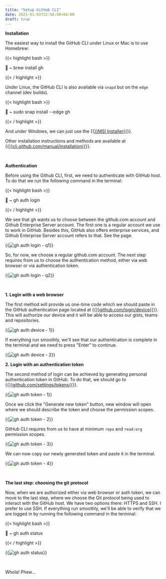 ```yaml
---
title: "Setup GitHub CLI"
date: 2021-01-01T22:56:50+04:00
draft: true
---
```


**Installation**

The easiest way to install the GitHub CLI under Linux or Mac is to use Homebrew:

{{< highlight bash >}}

🚀 ~ brew install gh

{{< / highlight >}}

Under Linux, the GitHub CLI is also available via `snapd` but on the `edge` channel (dev builds).

{{< highlight bash >}}

🚀 ~ sudo snap install --edge gh

{{< / highlight >}}

And under Windows, we can just use the {{<a href="https://github.com/cli/cli/releases/download/v1.4.0/gh_1.4.0_windows_amd64.msi" target="_blank" rel="noopener noreferrer">}}MSI Installer{{</a>}}.

Other installation instructions and methods are available at {{<a href="https://cli.github.com/manual/installation" target="_blank" rel="noopener noreferrer">}}cli.github.com/manual/installation{{</a>}}.

&nbsp;

**Authentication**

Before using the Github CLI, first, we need to authenticate with GitHub host. To do that we run the following command in the terminal:

{{< highlight bash >}}

🚀 ~ gh auth login

{{< / highlight >}}

We see that gh wants us to choose between the github.com account and Github Enterprise Server account. The first one is a regular account we use to work in GitHub. Besides this, GitHub also offers enterprise services, and Github Enterprise Server account refers to that. See the page.

{{<img src="https://res.cloudinary.com/oorkan/image/upload/v1609535399/blog/img/topics/git/github_cli_setup/gh_auth_login-q1_dfqlep.png" alt="gh auth login - q1" loading="lazy">}}

So, for now, we choose a regular github.com account. The next step requires from us to choose the authentication method, either via web browser or via authentication token.

{{<img src="https://res.cloudinary.com/oorkan/image/upload/v1609533486/blog/img/topics/git/github_cli_setup/gh_auth_login-q2_xoypye.png" alt="gh auth login - q2" loading="lazy">}}

&nbsp;

**1. Login with a web browser**

The first method will provide us one-time code which we should paste in the GitHub authentication page located at {{<a href="https://github.com/login/device" target="_blank" rel="noopener noreferrer">}}github.com/login/device{{</a>}}. This will authorize our device and it will be able to access our gists, teams and repositories. 

{{<img src="https://res.cloudinary.com/oorkan/image/upload/v1609546405/blog/img/topics/git/github_cli_setup/gh_auth_device-1_q8jyet.png" alt="gh auth device - 1" loading="lazy">}}

If everything run smoothly, we'll see that our authentication is complete in the terminal and we need to press "Enter" to continue.

{{<img src="https://res.cloudinary.com/oorkan/image/upload/v1609546561/blog/img/topics/git/github_cli_setup/gh_auth_device-2_ea6swc.png" alt="gh auth device - 2" loading="lazy">}}

**2. Login with an authentication token**

The second method of login can be achieved by generating personal authentication token in GitHub. To do that, we should go to {{<a href="https://github.com/settings/tokens" target="_blank" rel="noopener noreferrer">}}github.com/settings/tokens{{</a>}}.

{{<img src="https://res.cloudinary.com/oorkan/image/upload/v1609547977/blog/img/topics/git/github_cli_setup/gh_auth_token-1_bo1zak.png" alt="gh auth token - 1" loading="lazy">}}

Once we click the "Generate new token" button, new window will open where we should describe the token and choose the permission scopes.

{{<img src="https://res.cloudinary.com/oorkan/image/upload/v1609632632/blog/img/topics/git/github_cli_setup/gh_auth_token-2_fss1q2.png" alt="gh auth token - 2" loading="lazy">}}

GitHub CLI requires from us to have at minimum `repo` and `read:org` permission scopes.

{{<img src="https://res.cloudinary.com/oorkan/image/upload/v1609633287/blog/img/topics/git/github_cli_setup/gh_auth_token-3_awuzxb.png" alt="gh auth token - 3" loading="lazy">}}

We can now copy our newly generated token and paste it in the terminal.

{{<img src="https://res.cloudinary.com/oorkan/image/upload/v1609633886/blog/img/topics/git/github_cli_setup/gh_auth_token-4_xjoqli.png" alt="gh auth token - 4" loading="lazy">}}

&nbsp;

**The last step: choosing the git protocol**

Now, when we are authorized either via web browser or auth token, we can move to the last step, where we choose the Git protocol being used to interact with the GitHub host. We have two options there: HTTPS and SSH. I prefer to use SSH. If everything run smoothly, we'll be able to verify that we are logged in by running the following command in the terminal:

{{< highlight bash >}}

🚀 ~ gh auth status

{{< / highlight >}}

{{<img src="https://res.cloudinary.com/oorkan/image/upload/v1609635633/blog/img/topics/git/github_cli_setup/gh_auth_status_ftq5kc.png" alt="gh auth status" loading="lazy">}}

&nbsp;

Whola! Phew...